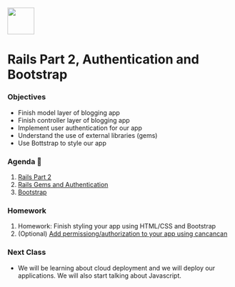 # <img src="https://cloud.githubusercontent.com/assets/8397980/19818474/bd21af4c-9d04-11e6-8df6-1ed154718dce.png" height="60">

# Rails Part 2, Authentication and Bootstrap

### Objectives

- Finish model layer of blogging app
- Finish controller layer of blogging app
- Implement user authentication for our app
- Understand the use of external libraries (gems)
- Use Bottstrap to style our app

### Agenda :rocket:

1. [Rails Part 2](../class_5/resources/rails_part_2.md)
2. [Rails Gems and Authentication](resources/rails-3/lecture-notes.md)
3. [Bootstrap](resources/bootstrap/lecture-notes.md)

### Homework

1. Homework: Finish styling your app using HTML/CSS and Bootstrap
2. (Optional) [Add permissiong/authorization to your app using cancancan](resources/homework/authorization)

### Next Class
* We will be learning about cloud deployment and we will deploy our applications.  We will also start talking about Javascript.
